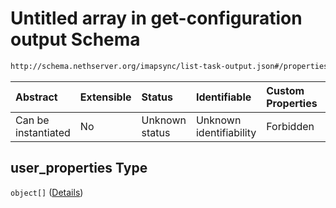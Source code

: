 # Untitled array in get-configuration output Schema

```txt
http://schema.nethserver.org/imapsync/list-task-output.json#/properties/user_properties
```



| Abstract            | Extensible | Status         | Identifiable            | Custom Properties | Additional Properties | Access Restrictions | Defined In                                                                       |
| :------------------ | :--------- | :------------- | :---------------------- | :---------------- | :-------------------- | :------------------ | :------------------------------------------------------------------------------- |
| Can be instantiated | No         | Unknown status | Unknown identifiability | Forbidden         | Allowed               | none                | [list-task-output.json\*](imapsync/list-task-output.json "open original schema") |

## user\_properties Type

`object[]` ([Details](list-task-output-properties-user_properties-items.md))
